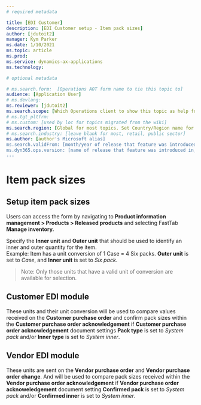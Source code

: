 ```yaml
---
# required metadata

title: [EDI Customer]
description: [EDI Customer setup - Item pack sizes]
author: [jdutoit2]
manager: Kym Parker
ms.date: 1/10/2021
ms.topic: article
ms.prod: 
ms.service: dynamics-ax-applications
ms.technology: 

# optional metadata

# ms.search.form:  [Operations AOT form name to tie this topic to]
audience: [Application User]
# ms.devlang: 
ms.reviewer: [jdutoit2]
ms.search.scope: [Which Operations client to show this topic as help for, to be set by content strategist, see list here: https://microsoft.sharepoint.com/teams/DynDoc/_layouts/15/WopiFrame.aspx?sourcedoc={23419e1c-eb64-42e9-aa9b-79875b428718}&action=edit&wd=target%28Core%20Dynamics%20AX%20CP%20requirements%2Eone%7C4CC185C0%2DEFAA%2D42CD%2D94B9%2D8F2A45E7F61A%2FVersions%20list%20for%20docs%20topics%7CC14BE630%2D5151%2D49D6%2D8305%2D554B5084593C%2F%29]
# ms.tgt_pltfrm: 
# ms.custom: [used by loc for topics migrated from the wiki]
ms.search.region: [Global for most topics. Set Country/Region name for localizations]
# ms.search.industry: [leave blank for most, retail, public sector]
ms.author: [author's Microsoft alias]
ms.search.validFrom: [month/year of release that feature was introduced in, in format yyyy-mm-dd]
ms.dyn365.ops.version: [name of release that feature was introduced in, see list here: https://microsoft.sharepoint.com/teams/DynDoc/_layouts/15/WopiFrame.aspx?sourcedoc={23419e1c-eb64-42e9-aa9b-79875b428718}&action=edit&wd=target%28Core%20Dynamics%20AX%20CP%20requirements%2Eone%7C4CC185C0%2DEFAA%2D42CD%2D94B9%2D8F2A45E7F61A%2FVersions%20list%20for%20docs%20topics%7CC14BE630%2D5151%2D49D6%2D8305%2D554B5084593C%2F%29]
---
```


# Item pack sizes
## Setup item pack sizes

Users can access the form by navigating to **Product information management > Products > Released products** and selecting FastTab **Manage inventory.**

Specify the **Inner unit** and **Outer unit** that should be used to identify an inner and outer quantity for the item. <br>
Example: Item has a unit conversion of 1 Case = 4 Six packs. **Outer unit** is set to _Case_, and **Inner unit** is set to _Six pack_.
> Note: Only those units that have a valid unit of conversion are available for selection.

## Customer EDI module
These units and their unit conversion will be used to compare values received on the **Customer purchase order** and confirm pack sizes within the **Customer purchase order acknowledgement** if **Customer purchase order acknowledgement** document settings **Pack type** is set to _System pack_ and/or **Inner type** is set to _System inner_.

## Vendor EDI module
These units are sent on the **Vendor purchase order** and **Vendor purchase order change**. And will be used to compare pack sizes received within the **Vendor purchase order acknowledgement** if **Vendor purchase order acknoweledgement** document setting **Confirmed pack** is set to _System pack_ and/or **Confirmed inner** is set to _System inner_.

